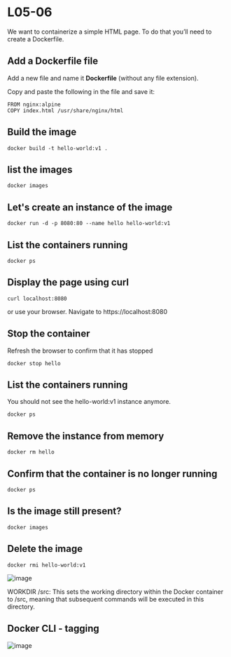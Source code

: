 # L05-06

We want to containerize a simple HTML page.  To do that you’ll need to create a Dockerfile.

## Add a Dockerfile file

Add a new file and name it **Dockerfile** (without any file extension).

Copy and paste the following in the file and save it:

    FROM nginx:alpine
    COPY index.html /usr/share/nginx/html

## Build the image

    docker build -t hello-world:v1 .

## list the images

    docker images

## Let's create an instance of the image

    docker run -d -p 8080:80 --name hello hello-world:v1

## List the containers running

    docker ps

## Display the page using curl

    curl localhost:8080

or use your browser. Navigate to https://localhost:8080

## Stop the container

Refresh the browser to confirm that it has stopped

    docker stop hello

## List the containers running

You should not see the hello-world:v1 instance anymore.

    docker ps

## Remove the instance from memory

    docker rm hello

## Confirm that the container is no longer running

    docker ps


## Is the image still present?

    docker images

## Delete the image

    docker rmi hello-world:v1

![image](https://github.com/user-attachments/assets/54270d01-a547-4486-aad5-7e3fa8d69a71)

WORKDIR /src: This sets the working directory within the Docker container to /src, meaning that subsequent commands will be executed in this directory.

## Docker CLI - tagging

![image](https://github.com/user-attachments/assets/c3f72b85-5053-4a1e-93b2-95d8e05bd31b)
